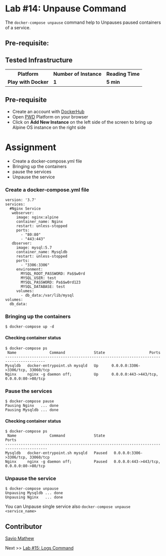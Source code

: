 # Lab #14: Unpause Command
The `docker-compose unpause` command help to Unpauses paused containers of a service.

## Pre-requisite:

## Tested Infrastructure

<table class="tg">
  <tr>
    <th class="tg-yw4l"><b>Platform</b></th>
    <th class="tg-yw4l"><b>Number of Instance</b></th>
    <th class="tg-yw4l"><b>Reading Time</b></th>
    
  </tr>
  <tr>
    <td class="tg-yw4l"><b> Play with Docker</b></td>
    <td class="tg-yw4l"><b>1</b></td>
    <td class="tg-yw4l"><b>5 min</b></td>
    
  </tr>
  
</table>

## Pre-requisite

- Create an account with [DockerHub](https://hub.docker.com)
- Open [PWD](https://labs.play-with-docker.com/) Platform on your browser 
- Click on **Add New Instance** on the left side of the screen to bring up Alpine OS instance on the right side

# Assignment
- Create a docker-compose.yml file
- Bringing up the containers
- pause the services
- Unpause the service
### Create a docker-compose.yml file
```
version: '3.7'
services:
  #Nginx Service
   webserver:
     image: nginx:alpine
     container_name: Nginx
     restart: unless-stopped
     ports:
       - "80:80"
       - "443:443"
   dbserver:
     image: mysql:5.7
     container_name: Mysqldb
     restart: unless-stopped
     ports:
       - "3306:3306"
     environment:
       MYSQL_ROOT_PASSWORD: Pa$$w0rd
       MYSQL_USER: test
       MYSQL_PASSWORD: Pa$$w0rd123
       MYSQL_DATABASE: test 
     volumes:
       - db_data:/var/lib/mysql
volumes:
  db_data:
```

### Bringing up the containers
```
$ docker-compose up -d
```

#### Checking container status
```
$ docker-compose ps
 Name               Command             State                    Ports                  
----------------------------------------------------------------------------------------
Mysqldb   docker-entrypoint.sh mysqld   Up      0.0.0.0:3306->3306/tcp, 33060/tcp       
Nginx     nginx -g daemon off;          Up      0.0.0.0:443->443/tcp, 0.0.0.0:80->80/tcp   
```

### Pause the services
```
$ docker-compose pause
Pausing Nginx   ... done
Pausing Mysqldb ... done
```

#### Checking container status
```
$ docker-compose ps
 Name               Command             State                     Ports                  
-----------------------------------------------------------------------------------------
Mysqldb   docker-entrypoint.sh mysqld   Paused   0.0.0.0:3306->3306/tcp, 33060/tcp       
Nginx     nginx -g daemon off;          Paused   0.0.0.0:443->443/tcp, 0.0.0.0:80->80/tcp
```

### Unpause the service
```
$ docker-compose unpause
Unpausing Mysqldb ... done
Unpausing Nginx   ... done
```
You can Unpause single service also `docker-compose unpause <service_name>`

## Contributor
[Savio Mathew](https://www.linkedin.com/in/saviovettoor)

Next >> [Lab #15: Logs Command](http://dockerlabs.collabnix.com/intermediate/workshop/DockerCompose/logs_command.html)
